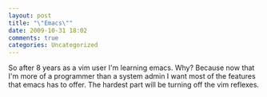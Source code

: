 ```yaml
---
layout: post
title: "\"Emacs\""
date: 2009-10-31 18:02
comments: true
categories: Uncategorized
---
```

<p>So after 8 years as a vim user I'm learning emacs. Why? Because now that I'm more of a programmer than a system admin I want most of the features that emacs has to offer. The hardest part will be turning off the vim reflexes.</p>

<div class="zemanta-pixie" style="margin-top:10px;height:15px;"><img class="zemanta-pixie-img" alt="" src="http://img.zemanta.com/pixy.gif?x-id=82195e92-eba0-45ce-956f-ce0234bbeb54" style="border:none;float:right;" /><span class="zem-script more-related pretty-attribution"></span></div>
